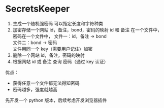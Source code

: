 # SecretsKeeper

1. 生成一个随机强密码 可以指定长度和字符种类
2. 加密存储一个网站 id，备注，bond，密码的映射
id 和 备注 在一个文件中，密码在一个文件中，
文件一：id，备注 -> bond\
文件二：bond -> 密码\
文件用同一个 key（需要用户记住）加密
3. 删除一个网站 id，备注，密码的映射
4. 根据网站 id 或 备注 查询 密码（通过 key 认证）

优点：
- 获得任意一个文件都无法得知密码
- 密码越多，强度就越高

先开发一个 python 版本，后续考虑开发浏览器插件